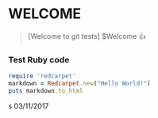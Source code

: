 # WELCOME
> [Welcome to git tests]
$Welcome :+1:
### Test Ruby code
```ruby
require 'redcarpet'
markdown = Redcarpet.new("Hello World!")
puts markdown.to_html
```
s
03/11/2017
